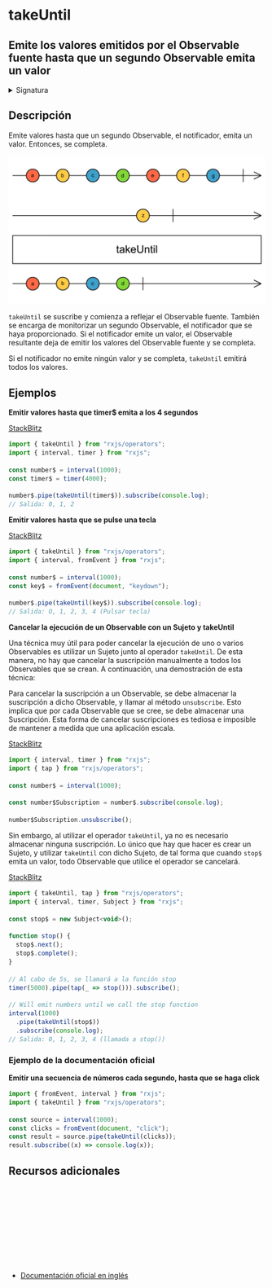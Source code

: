 # takeUntil

<h2 class="subtitle"> Emite los valores emitidos por el Observable fuente hasta que un segundo Observable emita un valor
</h2>

<details>
<summary>Signatura</summary>

### Firma

`takeUntil<T>(notifier: Observable<any>): MonoTypeOperatorFunction<T>`

### Parámetros

<table>
<tr><td>notifier</td><td>El Observable cuya primera emisión hará que el Observable resultante deje de emitir los valores del Observable fuente.</td></tr>
</table>

### Retorna

`MonoTypeOperatorFunction<T>`: Un Observable que emite los valores del Observable fuente hasta que el Observable notificador emita un valor.

</details>

## Descripción

Emite valores hasta que un segundo Observable, el notificador, emita un valor. Entonces, se completa.

<img src="assets/images/marble-diagrams/filtering/takeUntil.png" alt="Diagrama de canicas del operador takeUntil">

`takeUntil` se suscribe y comienza a reflejar el Observable fuente. También se encarga de monitorizar un segundo Observable, el notificador que se haya proporcionado. Si el notificador emite un valor, el Observable resultante deja de emitir los valores del Observable fuente y se completa.

Si el notificador no emite ningún valor y se completa, `takeUntil` emitirá todos los valores.

## Ejemplos

**Emitir valores hasta que timer\$ emita a los 4 segundos**

<a target="_blank" href="https://stackblitz.com/edit/rxjs-takeuntil-1?file=index.ts">StackBlitz</a>

```javascript
import { takeUntil } from "rxjs/operators";
import { interval, timer } from "rxjs";

const number$ = interval(1000);
const timer$ = timer(4000);

number$.pipe(takeUntil(timer$)).subscribe(console.log);
// Salida: 0, 1, 2
```

**Emitir valores hasta que se pulse una tecla**

<a target="_blank" href="https://stackblitz.com/edit/rxjs-takeuntil-2?file=index.ts">StackBlitz</a>

```javascript
import { takeUntil } from "rxjs/operators";
import { interval, fromEvent } from "rxjs";

const number$ = interval(1000);
const key$ = fromEvent(document, "keydown");

number$.pipe(takeUntil(key$)).subscribe(console.log);
// Salida: O, 1, 2, 3, 4 (Pulsar tecla)
```

**Cancelar la ejecución de un Observable con un Sujeto y takeUntil**

Una técnica muy útil para poder cancelar la ejecución de uno o varios Observables es utilizar un Sujeto junto al operador `takeUntil`. De esta manera, no hay que cancelar la suscripción manualmente a todos los Observables que se crean. A continuación, una demostración de esta técnica:

Para cancelar la suscripción a un Observable, se debe almacenar la suscripción a dicho Observable, y llamar al método `unsubscribe`. Esto implica que por cada Observable que se cree, se debe almacenar una Suscripción. Esta forma de cancelar suscripciones es tediosa e imposible de mantener a medida que una aplicación escala.

<a target="_blank" href="https://stackblitz.com/edit/rxjs-unsubscribe-1?file=index.ts">StackBlitz</a>

```javascript
import { interval, timer } from "rxjs";
import { tap } from "rxjs/operators";

const number$ = interval(1000);

const number$Subscription = number$.subscribe(console.log);

number$Subscription.unsubscribe();
```

Sin embargo, al utilizar el operador `takeUntil`, ya no es necesario almacenar ninguna suscripción. Lo único que hay que hacer es crear un Sujeto, y utilizar `takeUntil` con dicho Sujeto, de tal forma que cuando `stop$` emita un valor, todo Observable que utilice el operador se cancelará.

<a target="_blank" href="https://stackblitz.com/edit/rxjs-takeuntil-3?file=index.ts">StackBlitz</a>

```javascript
import { takeUntil, tap } from "rxjs/operators";
import { interval, timer, Subject } from "rxjs";

const stop$ = new Subject<void>();

function stop() {
  stop$.next();
  stop$.complete();
}

// Al cabo de 5s, se llamará a la función stop
timer(5000).pipe(tap(_ => stop())).subscribe();

// Will emit numbers until we call the stop function
interval(1000)
  .pipe(takeUntil(stop$))
  .subscribe(console.log);
// Salida: 0, 1, 2, 3, 4 (llamada a stop())
```

### Ejemplo de la documentación oficial

**Emitir una secuencia de números cada segundo, hasta que se haga click**

```javascript
import { fromEvent, interval } from "rxjs";
import { takeUntil } from "rxjs/operators";

const source = interval(1000);
const clicks = fromEvent(document, "click");
const result = source.pipe(takeUntil(clicks));
result.subscribe((x) => console.log(x));
```

<div class="page-footer">

## Recursos adicionales

<a target="_blank" href="https://github.com/ReactiveX/rxjs/blob/master/src/internal/operators/takeUntil.ts">
<svg>
  <use xlink:href="/assets/icons/source.svg#source-code"></use>
</svg>
</a>
</div>

- <a target="_blank" href="https://rxjs.dev/api/operators/takeUntil">Documentación oficial en inglés</a>
